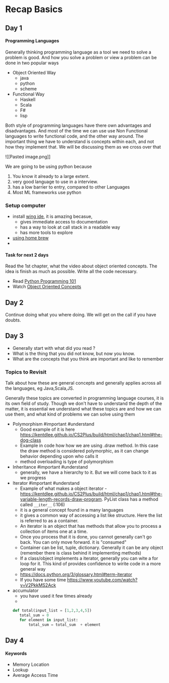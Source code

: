# Recap Basics
## Day 1
####  Programming Languages 
Generally thinking programming language as a tool we need to solve a problem is good. And how you solve a problem or view a problem can be done in two popular ways
-   Object Oriented Way
	-   java 
	-   python
	-   scheme
-   Functional Way
	-   Haskell
	-   Scala
	-   F#
	-   lisp

Both style of programming languages have there own advantages and disadvantages. And most of the time we can use use Non Functional languages to write functional code, and the other way around. The important thing we have to understand is concepts within each, and not how they implement that. We will be discussing them as we cross over that

![[Pasted image.png]]

We are going to be using python because
1. You know it already to a large extent.
2. very good language to use in a interview. 
3. has a low barrier to entry, compared to other Languages
4. Most ML frameworks use python


### Setup computer 
- install [wing ide](https://wingware.com/downloads/wing-personal), it is amazing becasue, 
	- gives immediate access to documentation
	- has a way to look at call stack in a readable way 
	- has more tools to explore
- [using home brew](https://gist.github.com/iexa/2ac761bfd96ab78988b76c030d54a5b8)
- 



####  Task for next 2 days
Read the 1st chapter, what the video about object oriented concepts. The idea is finish as much as possible. Write all the code necessary.  
- Read [Python Programming 101](https://link.springer.com/chapter/10.1007/978-3-319-13072-9_1)
- Watch [Object Oriented Concepts](https://www.youtube.com/watch?v=WcTPZjUHpUI&list=PL1DE477438120C9EF&index=31) 



## Day 2
Continue doing what you where doing. We will get on the call if you have doubts.

## Day 3
- Generally start with what did you read ? 
- What is the thing that you did not know, but now you know. 
- What are the concepts that you think are important and like to remember



### Topics to Revisit 
Talk about how these are general concepts and generally applies across all the languages, eg Java,Scala,JS.

Generally these topics are converted in programming language courses, it is its own field of study. Though we don't have to understand the depth of the matter, it is essential we understand what these topics are and how we can use them, and what kind of problems we can solve using them

 - Polymorphism #important #understand
	 - Good example of it is here https://kentdlee.github.io/CS2Plus/build/html/chap1/chap1.html#the-dog-class 
	 - Example in code how how we are using .draw method. In this case the draw method is considered polymorphic, as it can change behavior depending upon who calls it
	 - method overloading is type of polymorphism
 - Inheritance #important #understand
	 - generally, we have a hierarchy to it. But we will come back to it as we progress
 - Iterator #important #understand
	 - Example of what makes a object iterator  - https://kentdlee.github.io/CS2Plus/build/html/chap1/chap1.html#the-variable-length-records-draw-program. PyList class has a method called `__iter__` (:106)
	 - it is a general concept found in a many languages
	 - it gives a common way of accessing a list like structure. Here the list is referred to as a container. 
	 - An iterator is an object that has methods that allow you to process a collection of items one at a time.
	 - Once you process that it is done, you cannot generally can't go back. You can only move forward.  it is "consumed"
	 - Container can be list, tuple, dictionary. Generally it can be any object (remember there is class behind it implementing methods)
	 - If a class/object implements a iterator, generally you can wite a for loop for it. This kind of provides confidence to wirite code in a more general way 
	 - https://docs.python.org/3/glossary.html#term-iterator 
	 - If you have some time https://www.youtube.com/watch?v=V2PkkMS2Ack
 - accumulator 
	 - you have used it few times already 
	 - 
	 ```python
	 def total(input_list = [1,2,3,4,5])
	 	total_sum = 0
		for element in input_list:
			total_sum = total_sum  + element
	 ```
 
 
 
## Day 4 
 
#### Keywords
- Memory Location
- Lookup
- Average Access Time


